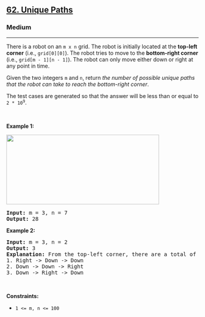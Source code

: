 <h2><a href="https://leetcode.com/problems/unique-paths/">62. Unique Paths</a></h2><h3>Medium</h3><hr><div><p><nr-sentence class="nr-s0" id="nr-s0" page="0">There is a robot on an </nr-sentence><code><nr-sentence class="nr-s0" id="nr-s0" page="0">m x n</nr-sentence></code><nr-sentence class="nr-s0" id="nr-s0" page="0"> grid.</nr-sentence><nr-sentence class="nr-s1" id="nr-s1" page="0"> The robot is initially <nr-word class="nr-s1w4">located</nr-word> at the </nr-sentence><strong><nr-sentence class="nr-s1" id="nr-s1" page="0">top-left corner</nr-sentence></strong><nr-sentence class="nr-s1" id="nr-s1" page="0"> (i.e., </nr-sentence><code><nr-sentence class="nr-s1" id="nr-s1" page="0">grid[0][0]</nr-sentence></code><nr-sentence class="nr-s1" id="nr-s1" page="0">).</nr-sentence><nr-sentence class="nr-s2" id="nr-s2" page="0"> The robot tries to move to the </nr-sentence><strong><nr-sentence class="nr-s2" id="nr-s2" page="0">bottom-right corner</nr-sentence></strong><nr-sentence class="nr-s2" id="nr-s2" page="0"> (i.e., </nr-sentence><code><nr-sentence class="nr-s2" id="nr-s2" page="0">grid[m - 1][n - 1]</nr-sentence></code><nr-sentence class="nr-s2" id="nr-s2" page="0">).</nr-sentence><nr-sentence class="nr-s3" id="nr-s3" page="0"> The robot can only move either down or right at any point in time.</nr-sentence></p>

<p><nr-sentence class="nr-s4" id="nr-s4" page="0">Given the two integers </nr-sentence><code><nr-sentence class="nr-s4" id="nr-s4" page="0">m</nr-sentence></code><nr-sentence class="nr-s4" id="nr-s4" page="0"> and </nr-sentence><code><nr-sentence class="nr-s4" id="nr-s4" page="0">n</nr-sentence></code><nr-sentence class="nr-s4" id="nr-s4" page="0">, return </nr-sentence><em><nr-sentence class="nr-s4" id="nr-s4" page="0">the number of possible unique paths that the robot can take to reach the bottom-right corner</nr-sentence></em><nr-sentence class="nr-s4" id="nr-s4" page="0">.</nr-sentence></p>

<p><nr-sentence class="nr-s5" id="nr-s5" page="0">The test cases are generated so that the answer will be less than or equal to </nr-sentence><code><nr-sentence class="nr-s5" id="nr-s5" page="0">2 * 10</nr-sentence><sup style="">9</sup></code><nr-sentence class="nr-s5" id="nr-s5" page="0">.</nr-sentence></p>

<p>&nbsp;</p>
<p><strong><nr-sentence class="nr-s6" id="nr-s6" page="0">Example 1:</nr-sentence></strong></p>
<img src="https://assets.leetcode.com/uploads/2018/10/22/robot_maze.png" style="width: 400px; height: 183px;">
<pre><strong><nr-sentence class="nr-s7" id="nr-s7" page="0">Input:</nr-sentence></strong><nr-sentence class="nr-s7" id="nr-s7" page="0"> m = 3, n = 7
</nr-sentence><strong><nr-sentence class="nr-s7" id="nr-s7" page="0">Output:</nr-sentence></strong><nr-sentence class="nr-s7" id="nr-s7" page="0"> 28</nr-sentence>
</pre>

<p><strong><nr-sentence class="nr-s8" id="nr-s8" page="0">Example 2:</nr-sentence></strong></p>

<pre><strong><nr-sentence class="nr-s9" id="nr-s9" page="0">Input:</nr-sentence></strong><nr-sentence class="nr-s9" id="nr-s9" page="0"> m = 3, n = 2
</nr-sentence><strong><nr-sentence class="nr-s9" id="nr-s9" page="0">Output:</nr-sentence></strong><nr-sentence class="nr-s9" id="nr-s9" page="0"> 3
</nr-sentence><strong><nr-sentence class="nr-s9" id="nr-s9" page="0">Explanation:</nr-sentence></strong><nr-sentence class="nr-s9" id="nr-s9" page="0"> From the top-left corner, there are a total of 3 ways to reach the bottom-right corner:
1.</nr-sentence><nr-sentence class="nr-s10" id="nr-s10" page="0"> Right -&gt; Down -&gt; Down
2.</nr-sentence><nr-sentence class="nr-s11" id="nr-s11" page="0"> Down -&gt; Down -&gt; Right
3.</nr-sentence><nr-sentence class="nr-s12" id="nr-s12" page="0"> Down -&gt; Right -&gt; Down</nr-sentence>
</pre>

<p>&nbsp;</p>
<p><strong><nr-sentence class="nr-s13" id="nr-s13" page="0">Constraints:</nr-sentence></strong></p>

<ul>
	<li><code><nr-sentence class="nr-s14" id="nr-s14" page="0">1 &lt;= m, n &lt;= 100</nr-sentence></code></li>
</ul>
</div>